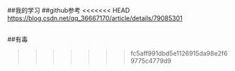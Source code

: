 ##我的学习
##github参考
<<<<<<< HEAD
https://blog.csdn.net/qq_36667170/article/details/79085301
##
##有毒
>>>>>>> fc5aff991dbd5e1126915da98e2f69775c4779d9
